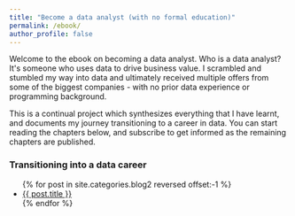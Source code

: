 ```yaml
---
title: "Become a data analyst (with no formal education)"
permalink: /ebook/
author_profile: false
---
```


Welcome to the ebook on becoming a data analyst. Who is a data analyst? It's someone who uses data to drive business value. I scrambled and stumbled my way into data and ultimately received multiple offers from some of the biggest companies - with no prior data experience or programming background. 

This is a continual project which synthesizes everything that I have learnt, and documents my journey transitioning to a career in data. You can start reading the chapters below, and subscribe to get informed as the remaining chapters are published. 



### Transitioning into a data career

<ul>
  {% for post in site.categories.blog2 reversed offset:-1 %}
    <li><a href="{{ post.url }}">{{ post.title }}</a></li>
  {% endfor %}
</ul>